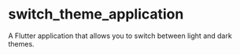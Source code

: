 # switch_theme_application

A Flutter application that allows you to switch between light and dark themes.